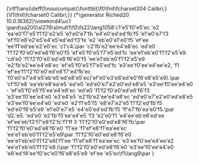 {\rtf1\ansi\deff0\nouicompat{\fonttbl{\f0\fnil\fcharset204 Calibri;}{\f1\fnil\fcharset0 Calibri;}}
{\*\generator Riched20 10.0.18362}\viewkind4\uc1 
\pard\sa200\sl276\slmult1\f0\fs22\lang1058\'c1\'e5\'f0\'e5\'ec \'e2 \'ea\'e0\'f7\'e5\'f1\'f2\'e2\'e5 \'e1\'e0\'e7\'fb \'e4\'e0\'ed\'ed\'fb\'f5 \'e1\'e0\'e7\'f3 \'ef\'f0\'e8\'e2\'e5\'e4\'e5\'ed\'ed\'f3\'fe \'e2 \'eb\'e0\'e1\'e0\'f5 \'ef\'ee \'ee\'f1\'ed\'ee\'e2\'e0\'ec \'c1\'c4.\par
\'c2\'fb\'e2\'ee\'e4\'e8\'ec \'ed\'e0 \'f1\'f2\'f0\'e0\'ed\'e8\'f6\'e0\'f5 \'ef\'e5\'f0\'e5\'f7\'e5\'ed\'fc \'ee\'e1\'eb\'e0\'f1\'f2\'e5\'e9. \'cd\'e0 \'f1\'f2\'f0\'e0\'ed\'e8\'f6\'e0\'f5 \'ee\'e1\'eb\'e0\'f1\'f2\'e5\'e9 \'e2\'fb\'e2\'ee\'e4\'e8\'ec \'ef\'e5\'f0\'e5\'f7\'e5\'ed\'fc \'e3\'ee\'f0\'ee\'e4\'ee\'e2, \'f1 \'ef\'ee\'f1\'f2\'f0\'e0\'ed\'e8\'f7\'ed\'fb\'ec \'f0\'e0\'e7\'e4\'e5\'eb\'e5\'ed\'e8\'e5\'ec(\'ef\'e0\'e3\'e8\'ed\'e0\'f6\'e8\'e5\'e9).\par
\'cf\'f0\'e8 \'ea\'eb\'e8\'ea\'e5 \'ed\'e0 \'ed\'e0\'e7\'e2\'e0\'ed\'e8\'e5 \'e3\'ee\'f0\'ee\'e4\'e0 - \'ef\'e5\'f0\'e5\'f5\'ee\'e4\'e8\'ec \'ed\'e0 \'f1\'f2\'f0\'e0\'ed\'e8\'f6\'f3 \'e3\'ee\'f0\'ee\'e4\'e0 \'e3\'e4\'e5 \'e2\'fb\'e2\'ee\'e4\'e8\'ec \'ed\'e0\'e7\'e2\'e0\'ed\'e8\'e5 \'e3\'ee\'f0\'ee\'e4\'e0 \'ed\'e0 \'e2\'f1\'e5\'f5 \'e8\'e7\'e2\'e5\'f1\'f2\'ed\'fb\'f5 \'ed\'e0\'f8\'e5\'e9 \'e1\'e0\'e7\'e5 \'e4\'e0\'ed\'ed\'fb\'f5 \'ff\'e7\'fb\'ea\'e0\'f5.\par
\'d2.\'e5. \'ed\'e0 \'e2\'fb\'f5\'ee\'e4\'e5 \'f3 \'e2\'e0\'f1 \'e4\'ee\'eb\'e6\'ed\'ee \'ef\'ee\'eb\'f3\'f7\'e8\'f2\'fc\'f1\'ff 3 \'f1\'f2\'f0\'e0\'ed\'e8\'f6\'fb:\par
\'f1\'f2\'f0\'e0\'ed\'e8\'f6\'e0 \'f1\'ee \'f1\'ef\'e8\'f1\'ea\'ee\'ec \'ee\'e1\'eb\'e0\'f1\'f2\'e5\'e9\par
\'f1\'f2\'f0\'e0\'ed\'e8\'f6\'e0 \'ee\'e1\'eb\'e0\'f1\'f2\'e8(\'f1\'ee \'f1\'ef\'e8\'f1\'ea\'ee\'ec \'e3\'ee\'f0\'ee\'e4\'ee\'e2 \'ee\'e1\'eb\'e0\'f1\'f2\'e8 )\par
\'f1\'f2\'f0\'e0\'ed\'e8\'f6\'e0 \'e3\'ee\'f0\'ee\'e4\'e0 \'e8\'ed\'f4\'ee\'f0\'ec\'e0\'f6\'e8\'e5\'e9 \'ef\'ee \'e5\'ec\f1\lang9\par
}
 